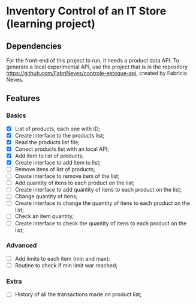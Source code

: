 # Inventory Control of an IT Store (learning project)

## Dependencies

For the front-end of this project to run, it needs a product data API. To generate a local experimental API, use the project that is in the repository https://github.com/FabriNeves/controle-estoque-api, created by Fabrício Neves.

## Features

### Basics

- [x] List of products, each one with ID;
- [x] Create interface to the products list;
- [x] Read the products list file;
- [x] Conect products list with an local API;
- [x] Add item to list of products;
- [x] Create interface to add item to list;
- [ ] Remove itens of list of products;
- [ ] Create interface to remove item of the list;
- [ ] Add quantity of itens to each product on the list;
- [ ] Create interface to add quantity of itens to each product on the list;
- [ ] Change quantity of itens;
- [ ] Create interface to change the quantity of itens to each product on the list;
- [ ] Check an item quantity;
- [ ] Create interface to check the quantity of itens to each product on the list;

### Advanced

- [ ] Add limits to each item (min and max);
- [ ] Routine to check if min limit war reached;

### Extra

- [ ] History of all the transactions made on product list;
